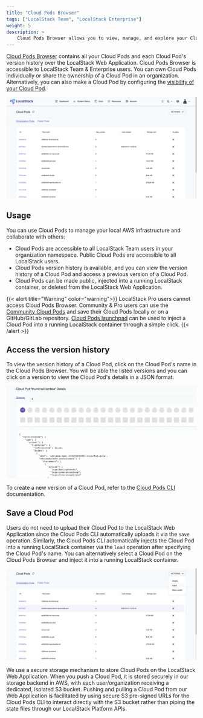 ```yaml
---
title: "Cloud Pods Browser"
tags: ["LocalStack Team", "LocalStack Enterprise"]
weight: 5
description: >
    Cloud Pods Browser allows you to view, manage, and explore your Cloud Pods through LocalStack Web Application.
---
```


[Cloud Pods Browser](https://app.localstack.cloud/pods) contains all your Cloud Pods and each Cloud Pod's version history over the LocalStack Web Application. Cloud Pods Browser is accessible to LocalStack Team & Enterprise users. You can own Cloud Pods individually or share the ownership of a Cloud Pod in an organization. Alternatively, you can also make a Cloud Pod by configuring the [visibility of your Cloud Pod](https://docs.localstack.cloud/user-guide/tools/cloud-pods/pods-cli/#save).

<img src="cloud-pods-browser.png" alt="LocalStack Web Application's Cloud Pods Browser outlining various saved Clod Pods" title="Cloud Pods Browser" width="900" />

## Usage

You can use Cloud Pods to manage your local AWS infrastructure and collaborate with others:

- Cloud Pods are accessible to all LocalStack Team users in your organization namespace. Public Cloud Pods are accessible to all LocalStack users.
- Cloud Pods version history is available, and you can view the version history of a Cloud Pod and access a previous version of a Cloud Pod.
- Cloud Pods can be made public, injected into a running LocalStack container, or deleted from the LocalStack Web Application.

{{< alert title="Warning" color="warning">}}
LocalStack Pro users cannot access Cloud Pods Browser. Community & Pro users can use the [Community Cloud Pods](https://docs.localstack.cloud/user-guide/tools/cloud-pods/community/) and save their Cloud Pods locally or on a GitHub/GitLab repository. [Cloud Pods launchpad](https://docs.localstack.cloud/user-guide/tools/cloud-pods/launchpad/) can be used to inject a Cloud Pod into a running LocalStack container through a simple click.
{{< /alert >}}

## Access the version history

To view the version history of a Cloud Pod, click on the Cloud Pod's name in the Cloud Pods Browser. You will be able the listed versions and you can click on a version to view the Cloud Pod's details in a JSON format.

<img src="cloud-pods-version-history.png" alt="LocalStack Web Application's Cloud Pods Browser outlining the versions of the Clod Pod" title="Cloud Pods Browser displaying the version history of the Cloud Pod" width="900" />

To create a new version of a Cloud Pod, refer to the [Cloud Pods CLI](https://docs.localstack.cloud/user-guide/tools/cloud-pods/pods-cli/#save) documentation.

## Save a Cloud Pod

Users do not need to upload their Cloud Pod to the LocalStack Web Application since the Cloud Pods CLI automatically uploads it via the `save` operation. Similarly, the Cloud Pods CLI automatically injects the Cloud Pod into a running LocalStack container via the `load` operation after specifying the Cloud Pod's name. You can alternatively select a Cloud Pod on the Cloud Pods Browser and inject it into a running LocalStack container.

<img src="cloud-pod-inject.png" alt="Inject a Cloud Pod through the Cloud Pods Browser" title="Inject a Cloud Pod through the Cloud Pods Browser" width="900" />

We use a secure storage mechanism to store Cloud Pods on the LocalStack Web Application. When you push a Cloud Pod, it is stored securely in our storage backend in AWS, with each user/organization receiving a dedicated, isolated S3 bucket. Pushing and pulling a Cloud Pod from our Web Application is facilitated by using secure S3 pre-signed URLs for the Cloud Pods CLI to interact directly with the S3 bucket rather than piping the state files through our LocalStack Platform APIs.
